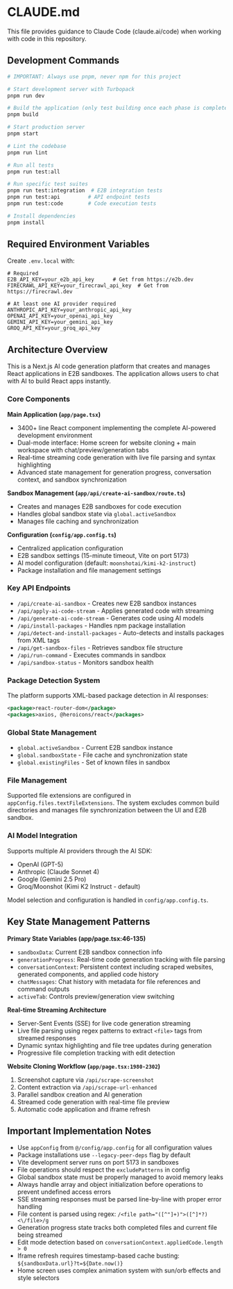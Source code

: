 # CLAUDE.md

This file provides guidance to Claude Code (claude.ai/code) when working with code in this repository.

## Development Commands

```bash
# IMPORTANT: Always use pnpm, never npm for this project

# Start development server with Turbopack
pnpm run dev

# Build the application (only test building once each phase is complete)
pnpm build

# Start production server
pnpm start

# Lint the codebase
pnpm run lint

# Run all tests
pnpm run test:all

# Run specific test suites
pnpm run test:integration  # E2B integration tests
pnpm run test:api         # API endpoint tests
pnpm run test:code        # Code execution tests

# Install dependencies
pnpm install
```

## Required Environment Variables

Create `.env.local` with:
```env
# Required
E2B_API_KEY=your_e2b_api_key      # Get from https://e2b.dev
FIRECRAWL_API_KEY=your_firecrawl_api_key  # Get from https://firecrawl.dev

# At least one AI provider required
ANTHROPIC_API_KEY=your_anthropic_api_key
OPENAI_API_KEY=your_openai_api_key
GEMINI_API_KEY=your_gemini_api_key
GROQ_API_KEY=your_groq_api_key
```

## Architecture Overview

This is a Next.js AI code generation platform that creates and manages React applications in E2B sandboxes. The application allows users to chat with AI to build React apps instantly.

### Core Components

**Main Application (`app/page.tsx`)**
- 3400+ line React component implementing the complete AI-powered development environment
- Dual-mode interface: Home screen for website cloning + main workspace with chat/preview/generation tabs
- Real-time streaming code generation with live file parsing and syntax highlighting
- Advanced state management for generation progress, conversation context, and sandbox synchronization

**Sandbox Management (`app/api/create-ai-sandbox/route.ts`)**
- Creates and manages E2B sandboxes for code execution
- Handles global sandbox state via `global.activeSandbox`
- Manages file caching and synchronization

**Configuration (`config/app.config.ts`)**
- Centralized application configuration
- E2B sandbox settings (15-minute timeout, Vite on port 5173)
- AI model configuration (default: `moonshotai/kimi-k2-instruct`)
- Package installation and file management settings

### Key API Endpoints

- `/api/create-ai-sandbox` - Creates new E2B sandbox instances
- `/api/apply-ai-code-stream` - Applies generated code with streaming
- `/api/generate-ai-code-stream` - Generates code using AI models
- `/api/install-packages` - Handles npm package installation
- `/api/detect-and-install-packages` - Auto-detects and installs packages from XML tags
- `/api/get-sandbox-files` - Retrieves sandbox file structure
- `/api/run-command` - Executes commands in sandbox
- `/api/sandbox-status` - Monitors sandbox health

### Package Detection System

The platform supports XML-based package detection in AI responses:
```xml
<package>react-router-dom</package>
<packages>axios, @heroicons/react</packages>
```

### Global State Management

- `global.activeSandbox` - Current E2B sandbox instance
- `global.sandboxState` - File cache and synchronization state
- `global.existingFiles` - Set of known files in sandbox

### File Management

Supported file extensions are configured in `appConfig.files.textFileExtensions`. The system excludes common build directories and manages file synchronization between the UI and E2B sandbox.

### AI Model Integration

Supports multiple AI providers through the AI SDK:
- OpenAI (GPT-5)
- Anthropic (Claude Sonnet 4)
- Google (Gemini 2.5 Pro)
- Groq/Moonshot (Kimi K2 Instruct - default)

Model selection and configuration is handled in `config/app.config.ts`.

## Key State Management Patterns

**Primary State Variables (app/page.tsx:46-135)**
- `sandboxData`: Current E2B sandbox connection info
- `generationProgress`: Real-time code generation tracking with file parsing
- `conversationContext`: Persistent context including scraped websites, generated components, and applied code history
- `chatMessages`: Chat history with metadata for file references and command outputs
- `activeTab`: Controls preview/generation view switching

**Real-time Streaming Architecture**
- Server-Sent Events (SSE) for live code generation streaming
- Live file parsing using regex patterns to extract `<file>` tags from streamed responses
- Dynamic syntax highlighting and file tree updates during generation
- Progressive file completion tracking with edit detection

**Website Cloning Workflow (`app/page.tsx:1980-2302`)**
1. Screenshot capture via `/api/scrape-screenshot`
2. Content extraction via `/api/scrape-url-enhanced` 
3. Parallel sandbox creation and AI generation
4. Streamed code generation with real-time file preview
5. Automatic code application and iframe refresh

## Important Implementation Notes

- Use `appConfig` from `@/config/app.config` for all configuration values
- Package installations use `--legacy-peer-deps` flag by default
- Vite development server runs on port 5173 in sandboxes
- File operations should respect the `excludePatterns` in config
- Global sandbox state must be properly managed to avoid memory leaks
- Always handle array and object initialization before operations to prevent undefined access errors
- SSE streaming responses must be parsed line-by-line with proper error handling
- File content is parsed using regex: `/<file path="([^"]+)">([^]*?)<\/file>/g`
- Generation progress state tracks both completed files and current file being streamed
- Edit mode detection based on `conversationContext.appliedCode.length > 0`
- Iframe refresh requires timestamp-based cache busting: `${sandboxData.url}?t=${Date.now()}`
- Home screen uses complex animation system with sun/orb effects and style selectors
